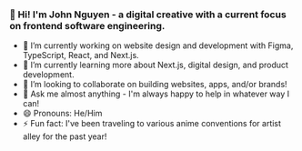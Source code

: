 ### 👋 Hi! I'm John Nguyen - a digital creative with a current focus on frontend software engineering.

- 🔭 I’m currently working on website design and development with Figma, TypeScript, React, and Next.js.
- 🌱 I’m currently learning more about Next.js, digital design, and product development.
- 👯 I’m looking to collaborate on building websites, apps, and/or brands!
- 💬 Ask me almost anything - I'm always happy to help in whatever way I can!
- 😄 Pronouns: He/Him
- ⚡ Fun fact: I've been traveling to various anime conventions for artist alley for the past year!
